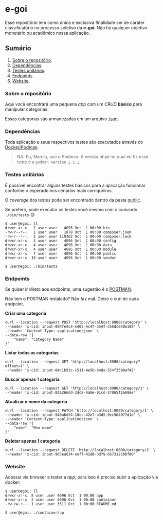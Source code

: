 # e-goi

Esse repositório tem como única e exclusiva finalidade ser de caráter classificatório no processo seletivo da **e-goi**. Não há qualquer objetivo monetário ou acadêmico nessa aplicação.

## Sumário

1. [Sobre o repositório](#sobre-o-repositório).
2. [Dependências](#dependências).
3. [Testes unitários](#testes-unitários).
4. [Endpoints](#endpoints).
5. [Website](#website).

### Sobre o repositório
Aqui você encontrará uma pequena *app* com um *CRUD* **básico** para manipular categorias.

Essas categorias são armanezadas em um arquivo [.json](app/data/storage/categories.json).

### Dependências
Toda aplicação e seus respectivos testes são executados através do [Docker/Podman](./container/php/Dockerfile).

> NA: Eu, Marcio, uso o Podman. A versão atual no qual eu fiz esse teste é a `podman version 2.1.1`.

### Testes unitários
É possível encontrar alguns testes básicos para a aplicação funcionar conforme o esperado nos cenários mais corriqueiros.

O *coverage* dos testes pode ser encontrado dentro da pasta [public](./app/public/coverage/index.html).

Se preferir, pode executar os testes você mesmo com o comando `./bin/tests` :blush:

```shell
$ user@egoi: ll
drwxr-xr-x.  2 user user   4096 Oct  1 00:00 bin
-rw-r--r--.  1 user user   1078 Oct  1 00:00 composer.json
-rw-r--r--.  1 user user 119362 Oct  1 00:00 composer.lock
drwxr-xr-x.  3 user user   4096 Oct  1 00:00 config
drwxr-xr-x.  4 user user   4096 Oct  1 00:00 data
drwxr-xr-x.  4 user user   4096 Oct  1 00:00 module
drwxr-xr-x.  7 user user   4096 Oct  1 00:00 public
drwxr-xr-x. 19 user user   4096 Oct  1 00:00 vendor

$ user@egoi: ./bin/tests
```

### Endpoints
Se quiser ir direto aos endpoints, uma sugestão é o [POSTMAN](https://www.getpostman.com/collections/d5d25ca67605c32fedda).

Não tem o POSTMAN instalado? Não faz mal. Deixo o curl de cada endpoint.

**Criar uma categoria**
```
curl --location --request POST 'http://localhost:8080/category' \
--header 'x-cid: input-894fe4c4-e405-4c47-b54f-cb6dc640e108' \
--header 'Content-Type: application/json' \
--data-raw '{
    "name": "Category Name"
}'
```
**Listar todas as categorias**
```
curl --location --request GET 'http://localhost:8080/category?offset=1' \
--header 'x-cid: input-04c1b93c-c511-4e5b-84da-554f3599af42'
```
**Buscar apenas 1 categoria**
```
curl --location --request GET 'http://localhost:8080/category/1' \
--header 'x-cid: input-826266dd-2dc8-4a0e-91cd-27865f2a69ae'
```
**Atualizar o nome da categoria**
```
curl --location --request PATCH 'http://localhost:8080/category/1' \
--header 'x-cid: input-540a6d54-10cc-42e7-b3d5-9ec564977d1e' \
--header 'Content-Type: application/json' \
--data-raw '{
    "name": "New name"
}'
```
**Deletar apenas 1 categoria**
```
curl --location --request DELETE 'http://localhost:8080/category/1' \
--header 'x-cid: input-9d3ea834-eeff-41d8-bd79-6b7312cbbf89'
```

### Website
Acessar via browser e testar a *app*, para isso é preciso subir a aplicação via docker:
```shell
$ user@egoi: ll
drwxr-xr-x. 8 user user 4096 Oct  1 00:00 app
drwxr-xr-x. 3 user user 4096 Oct  1 00:00 container
-rw-rw-r--. 1 user user 3511 Oct  1 00:00 README.md

$ user@egoi: ./container/up
```